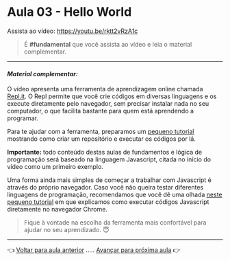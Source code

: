 # Aula 03 - Hello World

Assista ao vídeo: https://youtu.be/rktt2vRzA1c

> É **#fundamental** que você assista ao vídeo e leia o material complementar.

---

#### _Material complementar:_

O vídeo apresenta uma ferramenta de aprendizagem online chamada [Repl.it](http://www.repl.it). O Repl permite que você crie códigos em diversas linguagens e os execute diretamente pelo navegador, sem precisar instalar nada no seu computador, o que facilita bastante para quem está aprendendo a programar. 

Para te ajudar com a ferramenta, preparamos um [pequeno tutorial](repl.md) mostrando como criar um repositório e executar os códigos por lá.

**Importante:** todo conteúdo destas aulas de fundamentos e lógica de programação será baseado na linguagem Javascript, citada no início do vídeo como um primeiro exemplo.

Uma forma ainda mais simples de começar a trabalhar com Javascript é através do próprio navegador. Caso você não queira testar diferentes linguagens de programação, recomendamos que você dê uma olhada [neste pequeno tutorial](chrome.md) em que explicamos como executar códigos Javascript diretamente no navegador Chrome.

> Fique à vontade na escolha da ferramenta mais confortável para ajudar no seu aprendizado. 😇

---

👈 [Voltar para aula anterior](../aula02/aula.md) ..... [Avançar para próxima aula](../aula04/aula.md) 👉